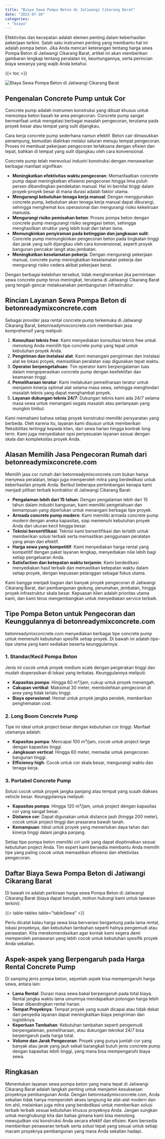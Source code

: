 ```yaml
---
title: "Biaya Sewa Pompa Beton di Jatiwangi Cikarang Barat"
date: "2023-07-10"
categories: 
 - "biaya"
---
```


Efektivitas dan kecepatan adalah elemen penting dalam keberhasilan pekerjaan terkini. Salah satu instrumen penting yang membantu hal ini adalah pompa beton. Jika Anda mencari keterangan tentang harga sewa Pompa Beton di Jatiwangi Cikarang Barat, artikel ini akan memberikan gambaran lengkap tentang peralatan ini, keuntungannya, serta perincian biaya sewanya yang wajib Anda ketahui.

{{< toc >}}

![Biaya Sewa Pompa Beton di Jatiwangi Cikarang Barat](https://betoncor8.github.io/pump/concrete-pump%20(12).png)

## Pengenalan Concrete Pump untuk Cor

Concrete pump adalah instrumen konstruksi yang dibuat khusus untuk memompa beton basah ke area pengecoran. Concrete pump sangat bermanfaat untuk mengatasi berbagai masalah pengecoran, terutama pada proyek besar atau tempat yang sulit dijangkau.

Cara kerja concrete pump sederhana namun efektif. Beton cair dimasukkan penampung, kemudian dialirkan melalui saluran menuju tempat pengecoran. Proses ini membuat pekerjaan pengecoran terlaksana dengan efisien dan tepat, bahkan di tempat yang sulit dijangkau oleh cara konvensional.

Concrete pump telah merevolusi industri konstruksi dengan menawarkan berbagai manfaat signifikan:

- **Meningkatkan efektivitas waktu pengecoran**: Memanfaatkan concrete pump dapat meningkatkan efisiensi pengecoran hingga lima puluh persen dibandingkan pendekatan manual. Hal ini bernilai tinggi dalam proyek-proyek besar di mana durasi adalah faktor utama.
- **Mengurangi kebutuhan tenaga kerja manual**: Dengan menggunakan concrete pump, kebutuhan akan tenaga kerja manual dapat dikurangi, sehingga menghemat kos operasional dan mengurangi risiko kekeliruan manusia.
- **Mengurangi risiko pemisahan beton**: Proses pompa beton dengan concrete pump mengurangi risiko segregasi beton, sehingga menghasilkan struktur yang lebih kuat dan tahan lama.
- **Memungkinkan penyiraman pada ketinggian dan jangkauan sulit**: Concrete pump memungkinkan pengecoran beton pada tingkatan tinggi dan jarak yang sulit dijangkau oleh cara konvensional, seperti proyek bangunan pencakar langit atau jembatan.
- **Meningkatkan keselamatan pekerja**: Dengan mengurangi pekerjaan manual, concrete pump meningkatkan keselamatan pekerja dan mengurangi risiko cedera akibat pekerjaan berat.

Dengan berbagai kelebihan tersebut, tidak mengherankan jika permintaan sewa concrete pump terus meningkat, terutama di Jatiwangi Cikarang Barat yang tengah gencar melaksanakan pembangunan infrastruktur.

## Rincian Layanan Sewa Pompa Beton di betonreadymixconcrete.com

Sebagai provider jasa rental concrete pump terkemuka di Jatiwangi Cikarang Barat, betonreadymixconcrete.com memberikan jasa komprehensif yang meliputi:

1. **Konsultasi teknis free**: Kami menyediakan konsultasi teknis free untuk menolong Anda memilih tipe concrete pump yang tepat untuk kebutuhan proyek Anda.
2. **Pengiriman dan instalasi alat**: Kami menangani pengiriman dan instalasi alat ke lokasi proyek, memastikan peralatan siap digunakan tepat waktu.
3. **Operator berpengetahuan**: Tim operator kami berpengalaman luas dalam mengoperasikan concrete pump dengan keefektifan dan keamanan tinggi.
4. **Pemeliharaan teratur**: Kami melakukan pemeliharaan teratur untuk menjamin kinerja optimal alat selama masa sewa, sehingga menghindari masalah teknis yang dapat menghambat proyek.
5. **Layanan dukungan teknis 24/7**: Dukungan teknis kami ada 24/7 selama masa sewa untuk menangani segala masalah atau pertanyaan yang mungkin timbul.

Kami memahami bahwa setiap proyek konstruksi memiliki persyaratan yang berbeda. Oleh karena itu, layanan kami disusun untuk memberikan fleksibilitas tertinggi kepada klien, dari sewa harian hingga kontrak long term. Kami juga menyediakan opsi penyesuaian layanan sesuai dengan skala dan kompleksitas proyek Anda.

## Alasan Memilih Jasa Pengecoran Rumah dari betonreadymixconcrete.com

Memilih jasa cor rumah dari betonreadymixconcrete.com bukan hanya menyewa peralatan, tetapi juga memperoleh mitra yang berdedikasi untuk keberhasilan proyek Anda. Berikut beberapa pertimbangan kenapa kami menjadi pilihan terbaik kontraktor di Jatiwangi Cikarang Barat:

- **Pengalaman lebih dari 15 tahun**: Dengan pengalaman lebih dari 15 tahun dalam industri bangunan, kami memiliki pengetahuan dan kemampuan yang diperlukan untuk menangani berbagai tipe proyek.
- **Armada concrete pump modern**: Kami memiliki armada concrete pump modern dengan aneka kapasitas, siap memenuhi kebutuhan proyek Anda dari ukuran kecil hingga besar.
- **Teknisi bersertifikasi**: Teknisi kami bersertifikasi dan terlatih untuk memberikan solusi terbaik serta memastikan penggunaan peralatan yang aman dan efektif.
- **Harga sewa yang kompetitif**: Kami menyediakan harga rental yang kompetitif dengan paket layanan lengkap, menyediakan nilai lebih bagi setiap pengeluaran Anda.
- **Satisfaction dan ketepatan waktu terjamin**: Kami berdedikasi menyediakan hasil terbaik dan memastikan ketepatan waktu dalam setiap proyek, dengan kepuasan pelanggan sebagai fokus utama.

Kami bangga menjadi bagian dari banyak proyek pengecoran di Jatiwangi Cikarang Barat, dari pembangunan gedung, perumahan, jembatan, hingga proyek infrastruktur skala besar. Kepuasan klien adalah prioritas utama kami, dan kami terus mengembangkan untuk menyediakan service terbaik.

## Tipe Pompa Beton untuk Pengecoran dan Keunggulannya di betonreadymixconcrete.com

betonreadymixconcrete.com menyediakan berbagai tipe concrete pump untuk memenuhi kebutuhan spesifik setiap proyek. Di bawah ini adalah tipe-tipe utama yang kami sediakan beserta keunggulannya:

### 1\. Standar/Kecil Pompa Beton

Jenis ini cocok untuk proyek medium scale dengan pergerakan tinggi dan mudah dioperasikan di lokasi yang terbatas. Keunggulannya meliputi:

- **Kapasitas pompa**: Hingga 60 m³/jam, cukup untuk proyek menengah.
- **Cakupan vertikal**: Maksimal 30 meter, membolehkan pengecoran di area yang tidak terlalu tinggi.
- **Biaya operasional**: Hemat untuk proyek jangka pendek, memberikan penghematan cost.

### 2\. Long Boom Concrete Pump

Tipe ini ideal untuk project besar dengan kebutuhan cor tinggi. Manfaat utamanya adalah:

- **Kapasitas pompa**: Mencapai 100 m³/jam, cocok untuk project large dengan kapasitas tinggi.
- **Jangkauan vertical**: Hingga 60 meter, memadai untuk pengecoran bangunan tinggi.
- **Efficiency high**: Cocok untuk cor skala besar, mengurangi waktu dan tenaga kerja.

### 3\. Portabel Concrete Pump

Solusi cocok untuk proyek jangka panjang atau tempat yang susah diakses vehicle besar. Keunggulannya meliputi:

- **Kapasitas pompa**: Hingga 120 m³/jam, untuk project dengan kapasitas cor yang sangat besar.
- **Distance cor**: Dapat digunakan untuk distance jauh (hingga 200 meter), cocok untuk project tinggi dan prasarana bawah tanah.
- **Kemampuan**: Ideal untuk proyek yang memerlukan daya tahan dan kinerja tinggi dalam jangka panjang.

Setiap tipe pompa beton memiliki ciri unik yang dapat dioptimalkan sesuai kebutuhan project Anda. Tim expert kami bersedia membantu Anda memilih tipe yang paling cocok untuk memastikan efisiensi dan efektivitas pengecoran.

## Daftar Biaya Sewa Pompa Beton di Jatiwangi Cikarang Barat

Di bawah ini adalah perkiraan harga sewa Pompa Beton di Jatiwangi Cikarang Barat (biaya dapat berubah, mohon hubungi kami untuk tawaran terkini):

{{< table-tables table="tableSewa" >}}

Perlu dicatat kalau harga sewa bisa bervariasi bergantung pada lama rental, lokasi proyeknya, dan kebutuhan tambahan seperti halnya pengemudi atau perawatan. Kita merekomendasikan agar kontak kami segera demi memperoleh penawaran yang lebih cocok untuk kebutuhan spesifik proyek Anda sekalian.

## Aspek-aspek yang Berpengaruh pada Harga Rental Concrete Pump

Di samping jenis pompa beton, sejumlah aspek bisa mempengaruhi harga sewa, antara lain:

- **Lama Rental**: Durasi masa sewa bakal berpengaruh pada total biaya. Rental jangka waktu lama umumnya mendapatkan potongan harga lebih besar dibandingkan rental harian.
- **Tempat Proyeknya**: Tempat proyek yang susah dicapai atau tidak dekat dari penyedia layanan dapat meningkatkan biaya pengiriman dan logistiknya.
- **Keperluan Tambahan**: Kebutuhan tambahan seperti pengemudi berpengalaman, pemeliharaan, atau dukungan teknikal 24/7 bisa berpengaruh pada harga total.
- **Volume dan Jarak Pengecoran**: Proyek yang punya jumlah cor yang banyak atau jarak yang jauh sekali barangkali butuh jenis concrete pump dengan kapasitas lebih tinggi, yang mana bisa mempengaruhi biaya sewa.

## Ringkasan

Menentukan layanan sewa pompa beton yang mana tepat di Jatiwangi Cikarang Barat adalah langkah penting untuk menjamin kesuksesan proyeknya pembangunan Anda. Dengan betonreadymixconcrete.com, Anda sekalian tidak hanya memperoleh akses langsung ke alat-alat modern dan tim ahli, melainkan juga mitra yang berdedikasi untuk memberikan solusi terbaik terbaik sesuai kebutuhan khusus proyeknya Anda. Jangan sungkan untuk menghubungi kita dan bahas gimana kami bisa menolong mewujudkan visi konstruksi Anda secara efektif dan efisien. Kami bersedia memberikan penawaran terbaik serta solusi tepat yang sesuai untuk setiap macam proyeknya pembangunan yang mana Anda sekalian hadapi.
